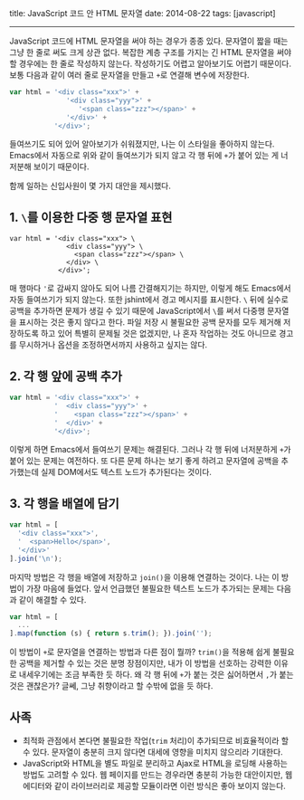 title: JavaScript 코드 안 HTML 문자열
date: 2014-08-22
tags: [javascript]

---
JavaScript 코드에 HTML 문자열을 써야 하는 경우가 종종 있다. 문자열이 짧을 때는 그냥 한 줄로 써도 크게 상관 없다. 복잡한 계층 구조를 가지는 긴 HTML 문자열을 써야 할 경우에는 한 줄로 작성하지 않는다. 작성하기도 어렵고 알아보기도 어렵기 때문이다. 보통 다음과 같이 여러 줄로 문자열을 만들고 `+`로 연결해 변수에 저장한다.
<!--more-->

```javascript
var html = '<div class="xxx">' +
              '<div class="yyy">' +
                 '<span class="zzz"></span>' +
              '</div>' +
           '</div>';
```

들여쓰기도 되어 있어 알아보기가 쉬워졌지만, 나는 이 스타일을 좋아하지 않는다. Emacs에서 자동으로 위와 같이 들여쓰기가 되지 않고 각 행 뒤에 `+`가 붙어 있는 게 너저분해 보이기 때문이다.

함께 일하는 신입사원이 몇 가지 대안을 제시했다.

## 1. `\`를 이용한 다중 행 문자열 표현
```
var html = '<div class="xxx"> \
              <div class="yyy"> \
                <span class="zzz"></span> \
              </div> \
            </div>';
```

매 행마다 `'`로 감싸지 않아도 되어 나름 간결해지기는 하지만, 이렇게 해도 Emacs에서 자동 들여쓰기가 되지 않는다. 또한 jshint에서 경고 메시지를 표시한다. `\` 뒤에 실수로 공백을 추가하면 문제가 생길 수 있기 때문에 JavaScript에서 `\`를 써서 다중행 문자열을 표시하는 것은 좋지 않다고 한다. 파일 저장 시 불필요한 공백 문자를 모두 제거해 저장하도록 하고 있어 특별히 문제될 것은 없겠지만, 나 혼자 작업하는 것도 아니므로 경고를 무시하거나 옵션을 조정하면서까지 사용하고 싶지는 않다.

## 2. 각 행 앞에 공백 추가
```javascript
var html = '<div class="xxx">' +
           '  <div class="yyy">' +
           '    <span class="zzz"></span>' +
           '  </div>' +
           '</div>';
```

이렇게 하면 Emacs에서 들여쓰기 문제는 해결된다. 그러나 각 행 뒤에 너저분하게 `+`가 붙어 있는 문제는 여전하다. 또 다른 문제 하나는 보기 좋게 하려고 문자열에 공백을 추가했는데 실제 DOM에서도 텍스트 노드가 추가된다는 것이다.

## 3. 각 행을 배열에 담기
```javascript
var html = [
  '<div class="xxx">',
  '  <span>Hello</span>',
  '</div>'
].join('\n');
```

마지막 방법은 각 행을 배열에 저장하고 `join()`을 이용해 연결하는 것이다. 나는 이 방법이 가장 마음에 들었다. 앞서 언급했던 불필요한 텍스트 노드가 추가되는 문제는 다음과 같이 해결할 수 있다.
```javascript
var html = [
  ...
].map(function (s) { return s.trim(); }).join('');
```

이 방법이 `+`로 문자열을 연결하는 방법과 다른 점이 뭘까? `trim()`을 적용해 쉽게 불필요한 공백을 제거할 수 있는 것은 분명 장점이지만, 내가 이 방법을 선호하는 강력한 이유로 내세우기에는 조금 부족한 듯 하다. 왜 각 행 뒤에 `+`가 붙는 것은 싫어하면서 `,`가 붙는 것은 괜찮은가? 글쎄, 그냥 취향이라고 할 수밖에 없을 듯 하다.

## 사족
* 최적화 관점에서 본다면 불필요한 작업(`trim` 처리)이 추가되므로 비효율적이라 할 수 있다. 문자열이 충분히 크지 않다면 대세에 영향을 미치지 않으리라 기대한다.
* JavaScript와 HTML을 별도 파일로 분리하고 Ajax로 HTML을 로딩해 사용하는 방법도 고려할 수 있다. 웹 페이지를 만드는 경우라면 충분히 가능한 대안이지만, 웹 에디터와 같이 라이브러리로 제공할 모듈이라면 이런 방식은 좋아 보이지 않는다.
